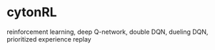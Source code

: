 # cytonRL
reinforcement learning, deep Q-network, double DQN, dueling DQN, prioritized experience replay
